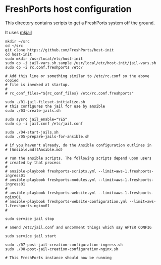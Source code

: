 # FreshPorts host configuration

This directory contains scripts to get a FreshPorts system off the ground.

It uses [mkjail](https://github.com/mkjail/mkjail)

    mkdir ~/src
    cd ~/src
    git clone https://github.com/FreshPorts/host-init
    cd host-init
    sudo mkdir /usr/local/etc/host-init
    sudo cp -i jail-vars.sh.sample /usr/local/etc/host-init/jail-vars.sh
    sudo cp -i rc.conf.freshports /etc/

    # Add this line or something similar to /etc/rc.conf so the above copied
    # file is invoked at startup.
    #
    # rc_conf_files="${rc_conf_files} /etc/rc.conf.freshports"

    sudo ./01-jail-fileset-initialize.sh
    # this configures the jail for use by ansible
    sudo ./03-create-jails.sh

    sudo sysrc jail_enable="YES"
    sudo cp -i jail.conf /etc/jail.conf

    sudo ./04-start-jails.sh
    sudo ./05-prepare-jails-for-ansible.sh

    # if you haven't already, do the Ansible configuration outlines in
    # [Ansible.md](Ansible.md)

    # run the ansible scripts. The following scripts depend upon users
    # created by that process
    #
    # ansible-playbook freshports-scripts.yml --limit=aws-1.freshports-ingress01
    # ansible-playbook freshports-modules.yml --limit=aws-1.freshports-ingress01
    #
    # ansible-playbook freshports-website.yml --limit=aws-1.freshports-nginx01
    # ansible-playbook freshports-website-configuration.yml --limit=aws-1.freshports-nginx01
    # 

    sudo service jail stop

    # amend /etc/jail.conf and uncomment things which say AFTER CONFIG

    sudo service jail start

    sudo ./07-post-jail-creation-configuration-ingress.sh
    sudo ./08-post-jail-creation-configuration-nginx.sh

    # This FreshPorts instance should now be running

